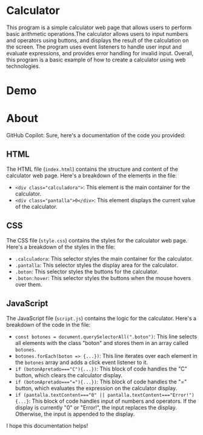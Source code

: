 # Calculator
This program is a simple calculator web page that allows users to perform basic arithmetic operations.The calculator allows users to input numbers and operators using buttons, and displays the result of the calculation on the screen. The program uses event listeners to handle user input and evaluate expressions, and provides error handling for invalid input. Overall, this program is a basic example of how to create a calculator using web technologies.


# Demo



# About
GitHub Copilot: Sure, here's a documentation of the code you provided:

## HTML

The HTML file (`index.html`) contains the structure and content of the calculator web page. Here's a breakdown of the elements in the file:

- `<div class="calculadora">`: This element is the main container for the calculator.
- `<div class="pantalla">0</div>`: This element displays the current value of the calculator.

## CSS

The CSS file (`style.css`) contains the styles for the calculator web page. Here's a breakdown of the styles in the file:

- `.calculadora`: This selector styles the main container for the calculator.
- `.pantalla`: This selector styles the display area for the calculator.
- `.boton`: This selector styles the buttons for the calculator.
- `.boton:hover`: This selector styles the buttons when the mouse hovers over them.

## JavaScript

The JavaScript file (`script.js`) contains the logic for the calculator. Here's a breakdown of the code in the file:

- `const botones = document.querySelectorAll(".boton")`: This line selects all elements with the class "boton" and stores them in an array called `botones`.
- `botones.forEach(boton => {...})`: This line iterates over each element in the `botones` array and adds a click event listener to it.
- `if (botonApretado==="C"){...})`: This block of code handles the "C" button, which clears the calculator display.
- `if (botonApretado==="="){...})`: This block of code handles the "=" button, which evaluates the expression on the calculator display.
- `if (pantalla.textContent==="0" || pantalla.textContent==="Error!"){...}`: This block of code handles input of numbers and operators. If the display is currently "0" or "Error!", the input replaces the display. Otherwise, the input is appended to the display.

I hope this documentation helps! 
